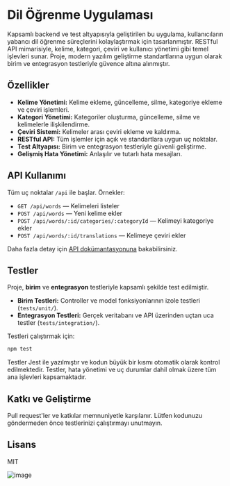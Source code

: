 # Dil Öğrenme Uygulaması

Kapsamlı backend ve test altyapısıyla geliştirilen bu uygulama, kullanıcıların yabancı dil öğrenme süreçlerini kolaylaştırmak için tasarlanmıştır. RESTful API mimarisiyle, kelime, kategori, çeviri ve kullanıcı yönetimi gibi temel işlevleri sunar. Proje, modern yazılım geliştirme standartlarına uygun olarak birim ve entegrasyon testleriyle güvence altına alınmıştır.

## Özellikler

- **Kelime Yönetimi:** Kelime ekleme, güncelleme, silme, kategoriye ekleme ve çeviri işlemleri.
- **Kategori Yönetimi:** Kategoriler oluşturma, güncelleme, silme ve kelimelerle ilişkilendirme.
- **Çeviri Sistemi:** Kelimeler arası çeviri ekleme ve kaldırma.
- **RESTful API:** Tüm işlemler için açık ve standartlara uygun uç noktalar.
- **Test Altyapısı:** Birim ve entegrasyon testleriyle güvenli geliştirme.
- **Gelişmiş Hata Yönetimi:** Anlaşılır ve tutarlı hata mesajları.

## API Kullanımı

Tüm uç noktalar `/api` ile başlar. Örnekler:
- `GET /api/words` — Kelimeleri listeler
- `POST /api/words` — Yeni kelime ekler
- `POST /api/words/:id/categories/:categoryId` — Kelimeyi kategoriye ekler
- `POST /api/words/:id/translations` — Kelimeye çeviri ekler

Daha fazla detay için [API dokümantasyonuna](http://localhost:3000/api-docs) bakabilirsiniz.

## Testler

Proje, **birim** ve **entegrasyon** testleriyle kapsamlı şekilde test edilmiştir.

- **Birim Testleri:** Controller ve model fonksiyonlarının izole testleri (`tests/unit/`).
- **Entegrasyon Testleri:** Gerçek veritabanı ve API üzerinden uçtan uca testler (`tests/integration/`).

Testleri çalıştırmak için:
```bash
npm test
```

Testler Jest ile yazılmıştır ve kodun büyük bir kısmı otomatik olarak kontrol edilmektedir. Testler, hata yönetimi ve uç durumlar dahil olmak üzere tüm ana işlevleri kapsamaktadır.

## Katkı ve Geliştirme

Pull request'ler ve katkılar memnuniyetle karşılanır. Lütfen kodunuzu göndermeden önce testlerinizi çalıştırmayı unutmayın.

## Lisans

MIT 

![image](https://github.com/user-attachments/assets/f30c1314-a3c3-47b2-a95c-b66baddc0e6b)

